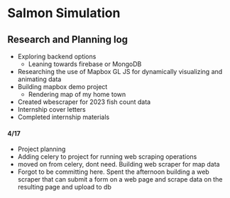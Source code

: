 # Salmon Simulation

## Research and Planning log
* Exploring backend options 
    * Leaning towards firebase or MongoDB
* Researching the use of Mapbox GL JS for dynamically visualizing and animating data
* Building mapbox demo project
    * Rendering map of my home town
* Created wbescraper for 2023 fish count data
* Internship cover letters
* Completed internship materials 

#### 4/17
* Project planning
* Adding celery to project for running web scraping operations
* moved on from celery, dont need. Building web scraper for map data
* Forgot to be committing here. Spent the afternoon building a web scraper that can submit a form on a web page and scrape data on the resulting page and upload to db


